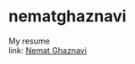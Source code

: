 # nematghaznavi
My resume<br>
link:
<a href="www.nematghaznavi.ir" target="_blank">Nemat Ghaznavi</a>
